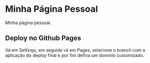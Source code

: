 # Minha Página Pessoal

Minha página pessoal.

## Deploy no Github Pages

Vá em Settings, em seguida vá em Pages, selecione o branch com a aplicação do deploy final e por fim defina um domínio customizado.
